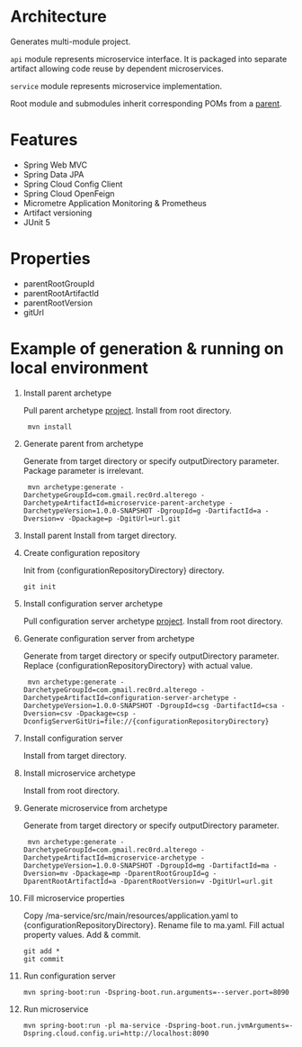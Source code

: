 # Architecture
Generates multi-module project.

`api` module represents microservice interface. It is packaged into separate artifact allowing code reuse by dependent microservices.
 
`service` module represents microservice implementation.

Root module and submodules inherit corresponding POMs from a [parent](https://github.com/Vasily-Ermakov/microservice-parent-archetype).

# Features
* Spring Web MVC
* Spring Data JPA
* Spring Cloud Config Client
* Spring Cloud OpenFeign
* Micrometre Application Monitoring & Prometheus
* Artifact versioning
* JUnit 5

# Properties
* parentRootGroupId
* parentRootArtifactId
* parentRootVersion
* gitUrl

# Example of generation & running on local environment
1. Install parent archetype

    Pull parent archetype [project](https://github.com/Vasily-Ermakov/microservice-parent-archetype).
    Install from root directory.
    
        mvn install
2. Generate parent from archetype

    Generate from target directory or specify outputDirectory parameter.
    Package parameter is irrelevant.
    
        mvn archetype:generate -DarchetypeGroupId=com.gmail.rec0rd.alterego -DarchetypeArtifactId=microservice-parent-archetype -DarchetypeVersion=1.0.0-SNAPSHOT -DgroupId=g -DartifactId=a -Dversion=v -Dpackage=p -DgitUrl=url.git
3. Install parent
    Install from target directory.
4. Create configuration repository

    Init from {configurationRepositoryDirectory} directory.
    
       git init
5. Install configuration server archetype

    Pull configuration server archetype [project](https://github.com/Vasily-Ermakov/configuration-server-archetype).
    Install from root directory.
6. Generate configuration server from archetype

    Generate from target directory or specify outputDirectory parameter.
    Replace {configurationRepositoryDirectory} with actual value.
    
        mvn archetype:generate -DarchetypeGroupId=com.gmail.rec0rd.alterego -DarchetypeArtifactId=configuration-server-archetype -DarchetypeVersion=1.0.0-SNAPSHOT -DgroupId=csg -DartifactId=csa -Dversion=csv -Dpackage=csp -DconfigServerGitUri=file://{configurationRepositoryDirectory}
7. Install configuration server

    Install from target directory.
8. Install microservice archetype

    Install from root directory.
9. Generate microservice from archetype

    Generate from target directory or specify outputDirectory parameter.
    
        mvn archetype:generate -DarchetypeGroupId=com.gmail.rec0rd.alterego -DarchetypeArtifactId=microservice-archetype -DarchetypeVersion=1.0.0-SNAPSHOT -DgroupId=mg -DartifactId=ma -Dversion=mv -Dpackage=mp -DparentRootGroupId=g -DparentRootArtifactId=a -DparentRootVersion=v -DgitUrl=url.git
10. Fill microservice properties

    Copy /ma-service/src/main/resources/application.yaml to {configurationRepositoryDirectory}.
    Rename file to ma.yaml.
    Fill actual property values. Add & commit.
    
        git add *
        git commit
11. Run configuration server

        mvn spring-boot:run -Dspring-boot.run.arguments=--server.port=8090
12. Run microservice

        mvn spring-boot:run -pl ma-service -Dspring-boot.run.jvmArguments=-Dspring.cloud.config.uri=http://localhost:8090
